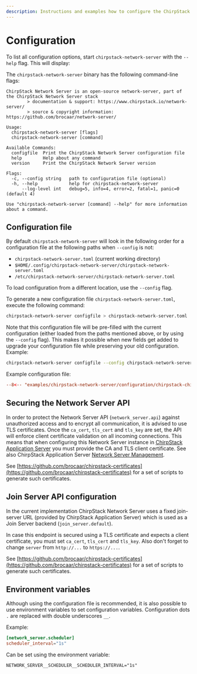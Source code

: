 ```yaml
---
description: Instructions and examples how to configure the ChirpStack Network Server service.
---
```


# Configuration

To list all configuration options, start `chirpstack-network-server` with the `--help`
flag. This will display:

The `chirpstack-network-server` binary has the following command-line flags:

```text
ChirpStack Network Server is an open-source network-server, part of the ChirpStack Network Server stack
        > documentation & support: https://www.chirpstack.io/network-server/
        > source & copyright information: https://github.com/brocaar/network-server/

Usage:
  chirpstack-network-server [flags]
  chirpstack-network-server [command]

Available Commands:
  configfile  Print the ChirpStack Network Server configuration file
  help        Help about any command
  version     Print the ChirpStack Network Server version

Flags:
  -c, --config string   path to configuration file (optional)
  -h, --help            help for chirpstack-network-server
      --log-level int   debug=5, info=4, error=2, fatal=1, panic=0 (default 4)

Use "chirpstack-network-server [command] --help" for more information about a command.
```

## Configuration file

By default `chirpstack-network-server` will look in the following order for a
configuration file at the following paths when `--config` is not:

* `chirpstack-network-server.toml` (current working directory)
* `$HOME/.config/chirpstack-network-server/chirpstack-network-server.toml`
* `/etc/chirpstack-network-server/chirpstack-network-server.toml`

To load configuration from a different location, use the `--config` flag.

To generate a new configuration file `chirpstack-network-server.toml`, execute the following command:

```bash
chirpstack-network-server configfile > chirpstack-network-server.toml
```

Note that this configuration file will be pre-filled with the current configuration
(either loaded from the paths mentioned above, or by using the `--config` flag).
This makes it possible when new fields get added to upgrade your configuration file
while preserving your old configuration. Example:

```bash
chirpstack-network-server configfile --config chirpstack-network-server-old.toml > chirpstack-network-server-new.toml
```

Example configuration file:

```toml
--8<-- "examples/chirpstack-network-server/configuration/chirpstack-chirpstack-network.toml"
```

## Securing the Network Server API

In order to protect the Network Server API (`network_server.api`) against
unauthorized access and to encrypt all communication, it is advised to use
TLS certificates. Once the `ca_cert`, `tls_cert` and `tls_key` are set,
the API will enforce client certificate validation on all incoming connections.
This means that when configuring this Network Server instance in [ChirpStack Application Server](../../application-server/index.md)
you must provide the CA and TLS client certificate. See also ChirpStack Application Server
[Network Server Management](../../application-server/use/network-servers.md).

See [https://github.com/brocaar/chirpstack-certificates](https://github.com/brocaar/chirpstack-certificates)
for a set of scripts to generate such certificates.

## Join Server API configuration

In the current implementation ChirpStack Network Server uses a fixed join-server URL
(provided by ChirpStack Application Server) which is used as a Join Server backend (`join_server.default`).

In case this endpoint is secured using a TLS certificate and expects a client
certificate, you must set `ca_cert`, `tls_cert` and `tls_key`.
Also don't forget to change `server` from `http://...` to `https://...`.

See [https://github.com/brocaar/chirpstack-certificates](https://github.com/brocaar/chirpstack-certificates)
for a set of scripts to generate such certificates.

## Environment variables

Although using the configuration file is recommended, it is also possible
to use environment variables to set configuration variables. Configuration 
dots `.` are replaced with double underscores `__`.

Example:

```toml
[network_server.scheduler]
scheduler_interval="1s"
```

Can be set using the environment variable:

```text
NETWORK_SERVER__SCHEDULER__SCHEDULER_INTERVAL="1s"
```

